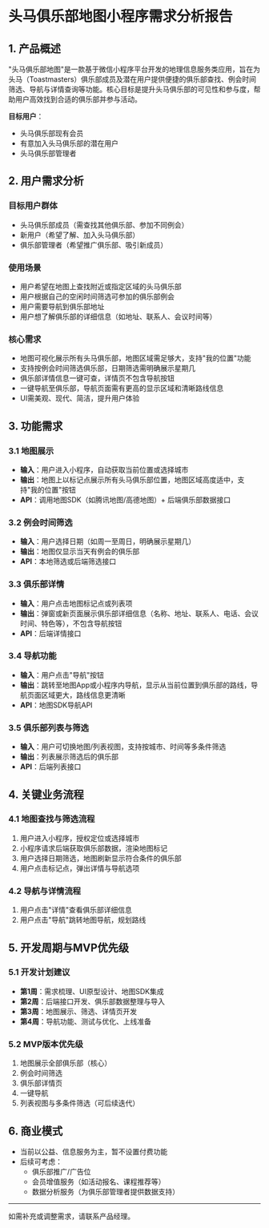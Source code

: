 # 头马俱乐部地图小程序需求分析报告

## 1. 产品概述

"头马俱乐部地图"是一款基于微信小程序平台开发的地理信息服务类应用，旨在为头马（Toastmasters）俱乐部成员及潜在用户提供便捷的俱乐部查找、例会时间筛选、导航与详情查询等功能。核心目标是提升头马俱乐部的可见性和参与度，帮助用户高效找到合适的俱乐部并参与活动。

**目标用户**：
- 头马俱乐部现有会员
- 有意加入头马俱乐部的潜在用户
- 头马俱乐部管理者

## 2. 用户需求分析

### 目标用户群体
- 头马俱乐部成员（需查找其他俱乐部、参加不同例会）
- 新用户（希望了解、加入头马俱乐部）
- 俱乐部管理者（希望推广俱乐部、吸引新成员）

### 使用场景
- 用户希望在地图上查找附近或指定区域的头马俱乐部
- 用户根据自己的空闲时间筛选可参加的俱乐部例会
- 用户需要导航到俱乐部地址
- 用户想了解俱乐部的详细信息（如地址、联系人、会议时间等）

### 核心需求
- 地图可视化展示所有头马俱乐部，地图区域需足够大，支持"我的位置"功能
- 支持按例会时间筛选俱乐部，日期筛选需明确展示星期几
- 俱乐部详情信息一键可查，详情页不包含导航按钮
- 一键导航至俱乐部，导航页面需有更高的显示区域和清晰路线信息
- UI需美观、现代、简洁，提升用户体验

## 3. 功能需求

### 3.1 地图展示
- **输入**：用户进入小程序，自动获取当前位置或选择城市
- **输出**：地图上以标记点展示所有头马俱乐部位置，地图区域高度适中，支持"我的位置"按钮
- **API**：调用地图SDK（如腾讯地图/高德地图）+ 后端俱乐部数据接口

### 3.2 例会时间筛选
- **输入**：用户选择日期（如周一至周日，明确展示星期几）
- **输出**：地图仅显示当天有例会的俱乐部
- **API**：本地筛选或后端筛选接口

### 3.3 俱乐部详情
- **输入**：用户点击地图标记点或列表项
- **输出**：弹窗或新页面展示俱乐部详细信息（名称、地址、联系人、电话、会议时间、特色等），不包含导航按钮
- **API**：后端详情接口

### 3.4 导航功能
- **输入**：用户点击"导航"按钮
- **输出**：跳转至地图App或小程序内导航，显示从当前位置到俱乐部的路线，导航页面区域更大，路线信息更清晰
- **API**：地图SDK导航API

### 3.5 俱乐部列表与筛选
- **输入**：用户可切换地图/列表视图，支持按城市、时间等多条件筛选
- **输出**：列表展示筛选后的俱乐部
- **API**：后端列表接口

## 4. 关键业务流程

### 4.1 地图查找与筛选流程
1. 用户进入小程序，授权定位或选择城市
2. 小程序请求后端获取俱乐部数据，渲染地图标记
3. 用户选择日期筛选，地图刷新显示符合条件的俱乐部
4. 用户点击标记点，弹出详情与导航选项

### 4.2 导航与详情流程
1. 用户点击"详情"查看俱乐部详细信息
2. 用户点击"导航"跳转地图导航，规划路线

## 5. 开发周期与MVP优先级

### 5.1 开发计划建议
- **第1周**：需求梳理、UI原型设计、地图SDK集成
- **第2周**：后端接口开发、俱乐部数据整理与导入
- **第3周**：地图展示、筛选、详情页开发
- **第4周**：导航功能、测试与优化、上线准备

### 5.2 MVP版本优先级
1. 地图展示全部俱乐部（核心）
2. 例会时间筛选
3. 俱乐部详情页
4. 一键导航
5. 列表视图与多条件筛选（可后续迭代）

## 6. 商业模式

- 当前以公益、信息服务为主，暂不设置付费功能
- 后续可考虑：
  - 俱乐部推广/广告位
  - 会员增值服务（如活动报名、课程推荐等）
  - 数据分析服务（为俱乐部管理者提供数据支持）

---

如需补充或调整需求，请联系产品经理。 